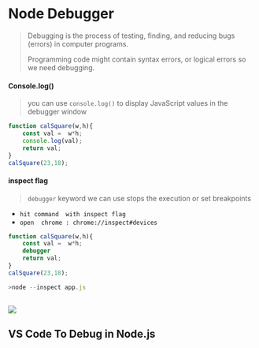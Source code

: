 # Node Debugger



> Debugging is the process of testing, finding, and reducing bugs (errors) in computer programs.
>
> Programming code might contain syntax errors, or logical errors so we need debugging.



#### Console.log()

>  you can use `console.log()` to display JavaScript values in the debugger window

```js
function calSquare(w,h){
    const val =  w*h;
    console.log(val);
    return val;
}
calSquare(23,18);
```





#### inspect flag

> `debugger` keyword we can use  stops the execution or set breakpoints

- `hit command  with inspect flag`
- `open  chrome : chrome://inspect#devices `

```js
function calSquare(w,h){
    const val =  w*h;
    debugger
    return val;
}
calSquare(23,18);

>node --inspect app.js
  
```



<img src="D:\Desktop\note\Nodejs\codes\nodejs smiple website\assets\img\debugger.png"/>



## **VS Code To Debug in Node.js**